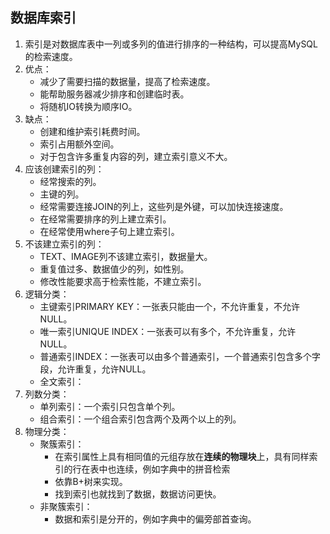 ## 数据库索引

1. 索引是对数据库表中一列或多列的值进行排序的一种结构，可以提高MySQL的检索速度。
2. 优点：
   - 减少了需要扫描的数据量，提高了检索速度。
   - 能帮助服务器减少排序和创建临时表。
   - 将随机IO转换为顺序IO。
3. 缺点：
   - 创建和维护索引耗费时间。
   - 索引占用额外空间。
   - 对于包含许多重复内容的列，建立索引意义不大。
4. 应该创建索引的列：
   - 经常搜索的列。
   - 主键的列。
   - 经常需要连接JOIN的列上，这些列是外键，可以加快连接速度。
   - 在经常需要排序的列上建立索引。
   - 在经常使用where子句上建立索引。
5. 不该建立索引的列：
   - TEXT、IMAGE列不该建立索引，数据量大。
   - 重复值过多、数据值少的列，如性别。
   - 修改性能要求高于检索性能，不建立索引。
6. 逻辑分类：
   - 主键索引PRIMARY KEY：一张表只能由一个，不允许重复，不允许NULL。
   - 唯一索引UNIQUE INDEX：一张表可以有多个，不允许重复，允许NULL。
   - 普通索引INDEX：一张表可以由多个普通索引，一个普通索引包含多个字段，允许重复，允许NULL。
   - 全文索引：
7. 列数分类：
   - 单列索引：一个索引只包含单个列。
   - 组合索引：一个组合索引包含两个及两个以上的列。
8. 物理分类：
   - 聚簇索引：
     - 在索引属性上具有相同值的元组存放在**连续的物理块**上，具有同样索引的行在表中也连续，例如字典中的拼音检索
     - 依靠B+树来实现。
     - 找到索引也就找到了数据，数据访问更快。
   - 非聚簇索引：
     - 数据和索引是分开的，例如字典中的偏旁部首查询。